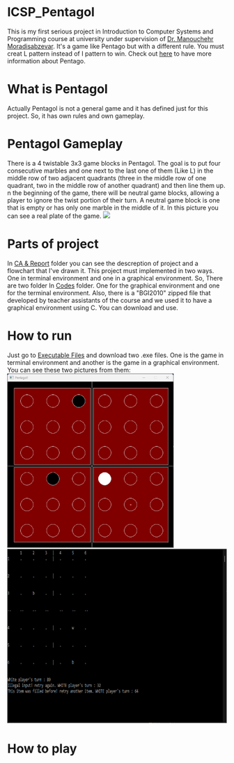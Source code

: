 # ICSP_Pentagol
This is my first serious project in Introduction to Computer Systems and Programming course at university under supervision of [Dr. Manouchehr Moradisabzevar](https://ece.ut.ac.ir/en/~moradih). It's a game like Pentago but with a different rule. You must creat L pattern instead of I pattern to win. Check out [here](https://www.ultraboardgames.com/pentago/game-rules.php) to have more information about Pentago.
# What is Pentagol
Actually Pentagol is not a general game and it has defined just for this project. So, it has own rules and own gameplay.
# Pentagol Gameplay
There is a 4 twistable 3x3 game blocks in Pentagol. The goal is to put four consecutive marbles and one next to the last one of them (Like L) in the middle row of two adjacent quadrants (three in the middle row of one quadrant, two in the middle row of another quadrant) and then line them up. n the beginning of the game, there will be neutral game blocks, allowing a player to ignore the twist portion of their turn. A neutral game block is one that is empty or has only one marble in the middle of it.
In this picture you can see a real plate of the game.
<img src="https://www.ultraboardgames.com/pentago/gfx/game32.jpg" width="400"/>
# Parts of project
In [CA & Report](https://github.com/mahdimoeini8102/ICSP_Pentagol/tree/main/CA%20%26%20Report) folder you can see the descreption of project and a flowchart that I've drawn it. This project must implemented in two ways. One in terminal environment and one in a graphical environment. So, There are two folder In [Codes](https://github.com/mahdimoeini8102/ICSP_Pentagol/tree/main/Codes) folder. One for the graphical environment and one for the terminal environment.
Also, there is a "BGI2010" zipped file that developed by teacher assistants of the course and we used it to have a graphical environment using C. You can download and use.
# How to run
Just go to [Executable Files](https://github.com/mahdimoeini8102/ICSP_Pentagol/tree/main/Executable%20Files) and download two .exe files. One is the game in terminal environment and another is the game in a graphical environment. You can see these two pictures from them:
<img src="/Images/Graphical Environment.png" height="400"/>
<img src="/Images/Terminal Environment.png" height="400"/>
# How to play
